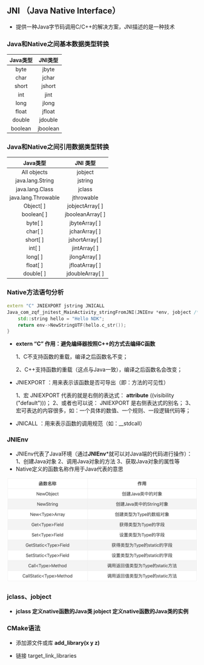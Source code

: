
## JNI （Java Native Interface）

- 提供一种Java字节码调用C/C++的解决方案，JNI描述的是一种技术

### Java和Native之间基本数据类型转换

| Java类型 | JNI类型 |
| :--------: | :-------: |
|	byte |	jbyte	|
|	char |	jchar	|
|	short |	jshort	|
|	int |	jint	|
|	long |	jlong	|
|	float |	jfloat	|
|	double |	jdouble	|
|	boolean |	jboolean	|

### Java和Native之间引用数据类型转换

| Java类型 | JNI 类型 |
| :--------: | :--------: |
| All objects | jobject |
| java.lang.String | jstring |
| java.lang.Class | jclass |
| java.lang.Throwable | jthrowable |
| Object[ ] | jobjectArray[ ] |
| boolean[ ] | jbooleanArray[ ] |
| byte[ ] | jbyteArray[ ] |
| char[ ] | jcharArray[ ] |
| short[ ] | jshortArray[ ] |
| int[ ] | jintArray[ ] |
| long[ ] | jlongArray[ ] |
| float[ ] | jfloatArray[ ] |
| double[ ] | jdoubleArray[ ] |

### Native方法语句分析

```c++
extern "C" JNIEXPORT jstring JNICALL
Java_com_zqf_jnitest_MainActivity_stringFromJNI(JNIEnv *env, jobject /* this */) {
    std::string hello = "Hello NDK";
    return env->NewStringUTF(hello.c_str());
}
```

- **extern “C”  作用：避免编绎器按照C++的方式去编绎C函数**

  1、C不支持函数的重载，编译之后函数名不变；

  2、C++支持函数的重载（这点与Java一致），编译之后函数名会改变；

- JNIEXPORT ：用来表示该函数是否可导出（即：方法的可见性）

  1、宏 JNIEXPORT 代表的就是右侧的表达式： __attribute__ ((visibility ("default")))；
  2、或者也可以说： JNIEXPORT 是右侧表达式的别名；
  3、宏可表达的内容很多，如：一个具体的数值、一个规则、一段逻辑代码等；

- JNICALL ：用来表示函数的调用规范（如：__stdcall）

### JNIEnv

- JNIEnv代表了Java环境（通过**JNIEnv***就可以对Java端的代码进行操作）：
  1、创建Java对象
  2、调用Java对象的方法
  3、获取Java对象的属性等
- Native定义的函数名称作用于Java代表的意思

![](image/9.png)

### jclass、jobject

- **jclass     定义native函数的Java类 
  jobject   定义native函数的Java类的实例**

### CMake语法

- 添加源文件或库 **add_library(x y z)**

- 链接 target_link_libraries